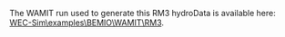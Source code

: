 The WAMIT run used to generate this RM3 hydroData is available here: [WEC-Sim\examples\BEMIO\WAMIT\RM3](https://github.com/WEC-Sim/WEC-Sim/tree/main/examples/BEMIO/WAMIT/RM3).
